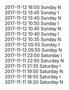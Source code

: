 2017-11-12 16:00 Sunday  N  
2017-11-12 13:45 Sunday  I  
2017-11-12 13:40 Sunday  N  
2017-11-12 10:50 Sunday  I  
2017-11-12 10:45 Sunday  N  
2017-11-12 10:40 Sunday  I  
2017-11-12 10:35 Sunday  N  
2017-11-12 05:55 Sunday  I  
2017-11-12 05:50 Sunday  N  
2017-11-11 23:00 Saturday  I  
2017-11-11 22:50 Saturday  N  
2017-11-11 21:35 Saturday  I  
2017-11-11 19:50 Saturday  N  
2017-11-11 18:55 Saturday  I  
2017-11-11 18:20 Saturday  N  
